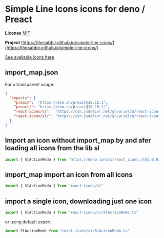 # Simple Line Icons icons for deno / Preact

**License** [MIT](https://opensource.org/licenses/MIT)

**Project** [https://thesabbir.github.io/simple-line-icons/](https://thesabbir.github.io/simple-line-icons/)

[See available icons here](https://react-icons.deno.dev/sl)

## import_map.json

For a transparent usage:

```json
{
  "imports": {
    "preact":  "https://esm.sh/preact@10.15.1",
    "preact/": "https://esm.sh/preact@10.15.1/",
    "react-icons/sl":  "https://cdn.jsdelivr.net/gh/urielch/react-icons-sl@1.0.9/mod.ts",
    "react-icons/sl/": "https://cdn.jsdelivr.net/gh/urielch/react-icons-sl@1.0.9/ico/",
  }
}
```

## Import an icon without import_map by and afer loading all icons from the lib sl

```ts
import { SlActionRedo } from "https://deno.land/x/react_icons_sl@1.0.9/mod.ts"
```

## import_map import an icon from all icons

```ts
import { SlActionRedo } from "react-icons/sl"
```

## import a single icon, downloading just one icon

```ts
import { SlActionRedo } from "react-icons/sl/SlActionRedo.ts"
```

or using default export

```ts
import SlActionRedo from "react-icons/sl/SlActionRedo.ts"
```

